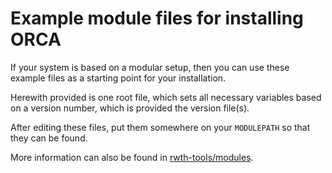 # Example module files for installing ORCA

If your system is based on a modular setup, 
then you can use these example files as a starting point for your installation.

Herewith provided is one root file, 
which sets all necessary variables based on a version number, 
which is provided the version file(s).

After editing these files, put them somewhere on your `MODULEPATH` so that they can be found.

More information can also be found in 
[rwth-tools/modules](https://github.com/polyluxus/rwth-tools/tree/master/modules).
